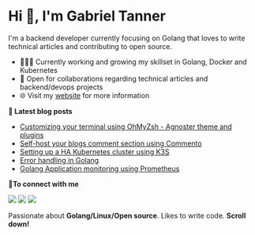 # Hi 👋, I'm Gabriel Tanner

I'm a backend developer currently focusing on Golang that loves to write technical articles and contributing to open source.

- 👨🏽‍💻 Currently working and growing my skillset in Golang, Docker and Kubernetes
- 🤝 Open for collaborations regarding technical articles and backend/devops projects
- 🌐 Visit my [website](https://gabrieltanner.org) for more information

<b>📕 Latest blog posts</b>

<!-- BLOG-POST-LIST:START -->
- [Customizing your terminal using OhMyZsh - Agnoster theme and plugins](https://gabrieltanner.org/blog/customizing-terminal-using-ohmyzsh/)
- [Self-host your blogs comment section using Commento](https://gabrieltanner.org/blog/self-host-your-blogs-comment-section-using-commento/)
- [Setting up a HA Kubernetes cluster using K3S](https://gabrieltanner.org/blog/ha-kubernetes-cluster-using-k3s/)
- [Error handling in Golang](https://gabrieltanner.org/blog/golang-error-handling-definitive-guide/)
- [Golang Application monitoring using Prometheus](https://gabrieltanner.org/blog/collecting-prometheus-metrics-in-golang/)
<!-- BLOG-POST-LIST:END -->

<b> 🤝To connect with me</b>
<p align = "center">

[<img src="https://img.shields.io/badge/twitter-%231DA1F2.svg?&style=for-the-badge&logo=twitter&logoColor=white&color=black" />](https://twitter.com/GabrielTanner14) 
[<img src ="https://img.shields.io/badge/website-%23.svg?&style=for-the-badge&logo=&logoColor=white%22&color=black">](https://gabrieltanner.org)
[<img src="https://img.shields.io/badge/LinkedIn-%2312100E.svg?&style=for-the-badge&logo=linkedin&logoColor=white&color=black" />](https://www.linkedin.com/in/gabriel-tanner/)

</p>

Passionate about **Golang/Linux/Open source**. Likes to write code. **Scroll down!**